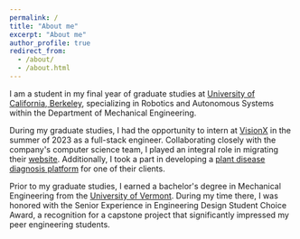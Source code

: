 ```yaml
---
permalink: /
title: "About me"
excerpt: "About me"
author_profile: true
redirect_from: 
  - /about/
  - /about.html
---
```


I am a student in my final year of graduate studies at [University of California, Berkeley](https://www.berkeley.edu/), specializing in Robotics and Autonomous Systems within the Department of Mechanical Engineering.

During my graduate studies, I had the opportunity to intern at [VisionX](https://visionx.world/) in the summer of 2023 as a full-stack engineer. Collaborating closely with the company's computer science team, I played an integral role in migrating their [website](https://visionx.llc/). Additionally, I took a part in developing a [plant disease diagnosis platform](https://smartplanting.net/) for one of their clients.

Prior to my graduate studies, I earned a bachelor's degree in Mechanical Engineering from the [University of Vermont](https://www.uvm.edu/). During my time there, I was honored with the Senior Experience in Engineering Design Student Choice Award, a recognition for a capstone project that significantly impressed my peer engineering students.
